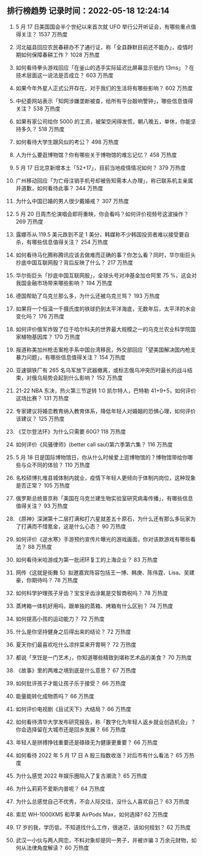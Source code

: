 
## 排行榜趋势 记录时间：2022-05-18 12:24:14
  
  1. 5 月 17 日美国国会半个世纪以来首次就 UFO 举行公开听证会，有哪些重点值得关注？ 1537 万热度
    
  2. 河北磁县回应农民春耕办不了通行证，称「全县静默目前还不能办」，疫情时期如何保障春耕工作？ 1028 万热度
    
  3. 如何看待拳头游戏回应「在釜山的选手实际延迟比屏幕显示低约 13ms」？在技术层面这一说法是否成立？ 603 万热度
    
  4. 如果今年外星人正式公开存在，对于我们的生活将有哪些影响？ 602 万热度
    
  5. 中纪委网站表示「知网涉嫌垄断被查，给所有平台敲响警钟」，哪些信息值得关注？ 538 万热度
    
  6. 如果有家公司给你 5000 的工资，被架空闲得发慌，朝八晚五，单休，你能坚持多久？ 518 万热度
    
  7. 如何看待大学生跟风似的考公？ 498 万热度
    
  8. 人为什么要逛博物馆？你有哪些关于博物馆的难忘记忆？ 458 万热度
    
  9. 5 月 17 日北京新增本土「52+17」，目前当地疫情情况如何？ 379 万热度
    
  10. 广州移动回应「为亡母注销手机号却被告知需本人办理」，称已联系机主亲属并道歉，如何看待此事？ 344 万热度
    
  11. 为什么中国已婚的男人很少戴婚戒？ 307 万热度
    
  12. 5 月 20 日周杰伦演唱会即将重映，你会看吗？如何评价视频号这波操作？ 269 万热度
    
  13. 露娜币从 119.5 美元跌到不足 1 美分，韩媒称不少韩国投资者难以接受要自杀，有哪些信息值得关注？ 254 万热度
    
  14. 如何看待马化腾称腾讯应该去做难而正确的事？你怎么看？同时，华尔街巨头抄底中国互联网股？背后反映了什么？ 217 万热度
    
  15. 华尔街巨头「抄底中国互联网股」，全球头号对冲基金加仓阿里 75 %，这会对我国金融市场带来哪些影响？ 194 万热度
    
  16. 德国帮助了乌克兰那么多，为什么还被乌克兰骂？ 193 万热度
    
  17. 如果将一个恒温一千摄氏度的铁球扔到太平洋海底，无数年后，太平洋的水会变化吗？ 176 万热度
    
  18. 如何评价俄军炸毁了位于哈尔科夫的世界最大规模之一的乌克兰农业科学院国家植物基因库？ 170 万热度
    
  19. 报道称美加州枪击案枪手系中国台湾移民，外交部回应「望美国解决国内枪支暴力问题」，有哪些信息值得关注？ 154 万热度
    
  20. 亚速钢铁厂有 265 名乌军放下武器撤离，或标志俄乌冲突历时最长的战斗结束，对俄乌局势会起到什么影响？ 152 万热度
    
  21. 21-22 NBA 东决，热火第三节逆转 1:0 凯尔特人，巴特勒 41+9+5，如何评价这场比赛？ 131 万热度
    
  22. 专家建议将婚恋教育纳入教育体系，降低年轻人对婚姻的恐惧心理，如何评价该建议？ 125 万热度
    
  23. 《艾尔登法环》为什么只需要 60G? 118 万热度
    
  24. 如何评价《风骚律师》(better call saul)第六季第六集？ 116 万热度
    
  25. 5 月 18 日是国际博物馆日，你从什么时候爱上逛博物馆的？博物馆带给你哪些与众不同的体验？ 110 万热度
    
  26. 名校硕博扎堆县城体制内就业，疫情下年轻人更倾向于体制内岗位，这种现象是否正常？ 105 万热度
    
  27. 俄罗斯总统普京称「美国在乌克兰建生物实验室研究病毒传播」，有哪些信息值得关注？ 93 万热度
    
  28. 《原神》深渊第十二层打满和打六星就差五十原石，为什么还有那么多玩家为了打满而不惜氪金，这是什么心态？ 90 万热度
    
  29. 如何评价《逆水寒》手游预约宣传片曝光的游戏画面，你对该款游戏有哪些看法？ 88 万热度
    
  30. 如何看待米哈游成为第一批闭环复工的上海企业？ 83 万热度
    
  31. 网传《这就是街舞 5》拟邀嘉宾阵容包括王一博、韩庚、陈伟霆、Lisa、吴建豪，你期待吗？ 78 万热度
    
  32. 如何科学护理孩子牙齿？宝宝牙齿涂氟是交智商税吗？ 78 万热度
    
  33. 蒸烤箱一体机好用吗，跟单独的蒸箱、烤箱有什么区别？ 74 万热度
    
  34. 如何提高小孩的运动能力？ 72 万热度
    
  35. 什么是你坚持健身之后得出来的结论？ 72 万热度
    
  36. 夏天你们最喜欢吃什么凉拌菜来开胃啊？ 72 万热度
    
  37. 都说「烹饪是一门艺术」，你知道哪些精致到堪称艺术品的美食？ 70 万热度
    
  38. 《故事》里的两难之境到底是什么意思？ 67 万热度
    
  39. 如何批评孩子才能让孩子乐于接受？ 66 万热度
    
  40. 能量能转化成物质吗？ 66 万热度
    
  41. 如何评价电视剧《且试天下》大结局？ 66 万热度
    
  42. 如何看待清华大学发布研究报告，称「数字化为年轻人返乡就业创造机会」？你会选择留在大城市还是回乡发展？ 66 万热度
    
  43. 年轻人是拼搏挣钱重要还是碌碌无为健康更重要？ 66 万热度
    
  44. 如何看待 2022 年 5 月 17 日 A 股三指数收涨？对后市有什么看法？ 65 万热度
    
  45. 为什么感觉 2022 年娱乐圈陷入了复古潮流？ 65 万热度
    
  46. 为什么莉莉不爱斯内普呢？ 64 万热度
    
  47. 为什么总感觉自己不优秀，不会人际交往，没什么人喜欢自己？ 63 万热度
    
  48. 索尼 WH-1000XM5 和苹果 AirPods Max，如何选择? 62 万热度
    
  49. 17 岁的我，学历低，不知道找什么工作，很迷茫，该如何规划？ 62 万热度
    
  50. 武汉一小伙与两人网恋，不料对象却是同一男子，并被诈骗 3 万余元财物，如何从法律角度解读？ 60 万热度
    